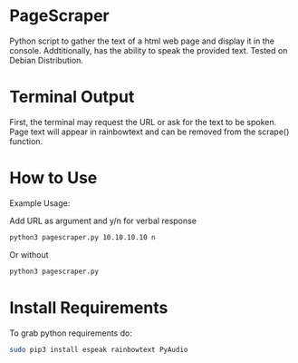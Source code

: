 # PageScraper
Python script to gather the text of a html web page and display it in the console. Addtitionally, has the ability to speak the provided text. Tested on Debian Distribution.

# Terminal Output

First, the terminal may request the URL or ask for the text to be spoken. Page text will appear in rainbowtext and can be removed from the scrape() function.

# How to Use

Example Usage:

Add URL as argument and y/n for verbal response
```bash
python3 pagescraper.py 10.10.10.10 n
```
Or without
```bash
python3 pagescraper.py
```
# Install Requirements

To grab python requirements do:
```bash
sudo pip3 install espeak rainbowtext PyAudio
```
